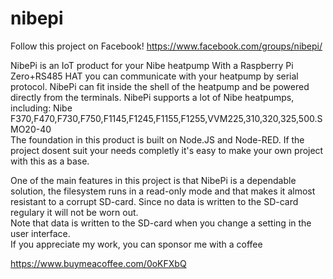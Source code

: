 # nibepi
Follow this project on Facebook! https://www.facebook.com/groups/nibepi/

NibePi is an IoT product for your Nibe heatpump
With a Raspberry Pi Zero+RS485 HAT you can communicate with your heatpump by serial protocol. NibePi can fit inside the shell of the heatpump and be powered directly from the terminals.
NibePi supports a lot of Nibe heatpumps, including: Nibe F370,F470,F730,F750,F1145,F1245,F1155,F1255,VVM225,310,320,325,500.SMO20-40<br>
The foundation in this product is built on Node.JS and Node-RED. If the project dosent suit your needs completly it's easy to make your own project with this as a base.

One of the main features in this project is that NibePi is a dependable solution, the filesystem runs in a read-only mode and that makes it almost resistant to a corrupt SD-card. Since no data is written to the SD-card regulary it will not be worn out.<br>
Note that data is written to the SD-card when you change a setting in the user interface. <br>
If you appreciate my work, you can sponsor me with a coffee

https://www.buymeacoffee.com/0oKFXbQ
